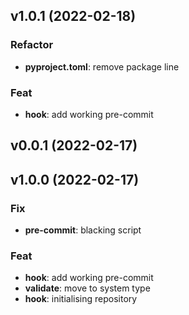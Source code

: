 ## v1.0.1 (2022-02-18)

### Refactor

- **pyproject.toml**: remove package line

### Feat

- **hook**: add working pre-commit

## v0.0.1 (2022-02-17)

## v1.0.0 (2022-02-17)

### Fix

- **pre-commit**: blacking script

### Feat

- **hook**: add working pre-commit
- **validate**: move to system type
- **hook**: initialising repository
